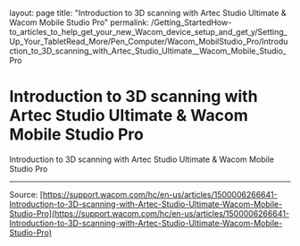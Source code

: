 layout: page
title: "Introduction to 3D scanning with Artec Studio Ultimate & Wacom Mobile Studio Pro"
permalink: /Getting_StartedHow-to_articles_to_help_get_your_new_Wacom_device_setup_and_get_y/Setting_Up_Your_TabletRead_More/Pen_Computer/Wacom_MobilStudio_Pro/Introduction_to_3D_scanning_with_Artec_Studio_Ultimate__Wacom_Mobile_Studio_Pro

# Introduction to 3D scanning with Artec Studio Ultimate & Wacom Mobile Studio Pro

Introduction to 3D scanning with Artec Studio Ultimate & Wacom Mobile Studio Pro​

---
Source: [https://support.wacom.com/hc/en-us/articles/1500006266641-Introduction-to-3D-scanning-with-Artec-Studio-Ultimate-Wacom-Mobile-Studio-Pro](https://support.wacom.com/hc/en-us/articles/1500006266641-Introduction-to-3D-scanning-with-Artec-Studio-Ultimate-Wacom-Mobile-Studio-Pro)
